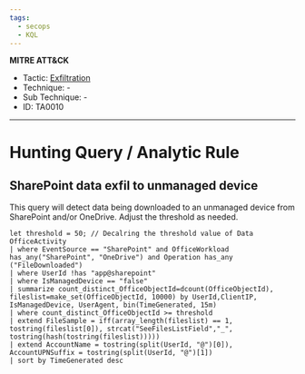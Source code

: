 ```yaml
---
tags:
  - secops
  - KQL
---
```


**MITRE ATT&CK**
- Tactic: [Exfiltration](https://attack.mitre.org/tactics/TA0010/)
- Technique: -
- Sub Technique: -  
- ID: TA0010
---
# Hunting Query / Analytic Rule

## SharePoint data exfil to unmanaged device

This query will detect data being downloaded to an unmanaged device from SharePoint and/or OneDrive. Adjust the threshold as needed.

```KQL
let threshold = 50; // Decalring the threshold value of Data
OfficeActivity
| where EventSource == "SharePoint" and OfficeWorkload has_any("SharePoint", "OneDrive") and Operation has_any ("FileDownloaded")
| where UserId !has "app@sharepoint"
| where IsManagedDevice == "false"
| summarize count_distinct_OfficeObjectId=dcount(OfficeObjectId), fileslist=make_set(OfficeObjectId, 10000) by UserId,ClientIP, IsManagedDevice, UserAgent, bin(TimeGenerated, 15m)
| where count_distinct_OfficeObjectId >= threshold
| extend FileSample = iff(array_length(fileslist) == 1, tostring(fileslist[0]), strcat("SeeFilesListField","_", tostring(hash(tostring(fileslist)))))
| extend AccountName = tostring(split(UserId, "@")[0]), AccountUPNSuffix = tostring(split(UserId, "@")[1])
| sort by TimeGenerated desc 
```
